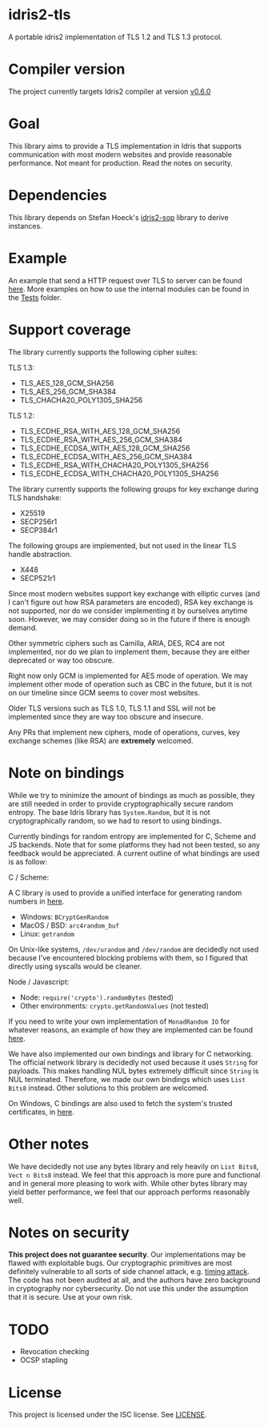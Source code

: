 # idris2-tls
A portable idris2 implementation of TLS 1.2 and TLS 1.3 protocol.

# Compiler version
The project currently targets Idris2 compiler at version [v0.6.0](https://github.com/idris-lang/Idris2/tree/v0.6.0)

# Goal
This library aims to provide a TLS implementation in Idris that supports communication with most modern websites and provide reasonable performance.
Not meant for production. Read the notes on security.

# Dependencies
This library depends on Stefan Hoeck's [idris2-sop](https://github.com/stefan-hoeck/idris2-sop) library to derive instances.

# Example
An example that send a HTTP request over TLS to server can be found [here](tests/src/LTLS.idr).
More examples on how to use the internal modules can be found in the [Tests](tests/src/) folder.

# Support coverage
The library currently supports the following cipher suites:

TLS 1.3:
- TLS_AES_128_GCM_SHA256
- TLS_AES_256_GCM_SHA384
- TLS_CHACHA20_POLY1305_SHA256

TLS 1.2:
- TLS_ECDHE_RSA_WITH_AES_128_GCM_SHA256
- TLS_ECDHE_RSA_WITH_AES_256_GCM_SHA384
- TLS_ECDHE_ECDSA_WITH_AES_128_GCM_SHA256
- TLS_ECDHE_ECDSA_WITH_AES_256_GCM_SHA384
- TLS_ECDHE_RSA_WITH_CHACHA20_POLY1305_SHA256
- TLS_ECDHE_ECDSA_WITH_CHACHA20_POLY1305_SHA256

The library currently supports the following groups for key exchange during TLS handshake:
- X25519
- SECP256r1
- SECP384r1

The following groups are implemented, but not used in the linear TLS handle abstraction.
- X448
- SECP521r1

Since most modern websites support key exchange with elliptic curves (and I can't figure out how RSA parameters are encoded), 
RSA key exchange is not supported, nor do we consider implementing it by ourselves anytime soon.
However, we may consider doing so in the future if there is enough demand.

Other symmetric ciphers such as Camilla, ARIA, DES, RC4 are not implemented, nor do we plan to implement them, because they are either deprecated 
or way too obscure.

Right now only GCM is implemented for AES mode of operation. We may implement other mode of operation such as CBC in the future, but it is not on our timeline
since GCM seems to cover most websites.

Older TLS versions such as TLS 1.0, TLS 1.1 and SSL will not be implemented since they are way too obscure and insecure. 

Any PRs that implement new ciphers, mode of operations, curves, key exchange schemes (like RSA) are **extremely** welcomed.

# Note on bindings
While we try to minimize the amount of bindings as much as possible, they are still needed in order to provide cryptographically secure random entropy.
The base Idris library has `System.Random`, but it is not cryptographically random, so we had to resort to using bindings.

Currently bindings for random entropy are implemented for C, Scheme and JS backends. Note that for some platforms they had not been tested, so any feedback
would be appreciated. A current outline of what bindings are used is as follow:

C / Scheme:

A C library is used to provide a unified interface for generating random numbers in [here](c/idristls.c).

- Windows: `BCryptGenRandom`
- MacOS / BSD: `arc4random_buf`
- Linux: `getrandom`

On Unix-like systems, `/dev/urandom` and `/dev/random` are decidedly not used because I've encountered blocking problems with them, so I figured that directly
using syscalls would be cleaner.

Node / Javascript:
- Node: `require('crypto').randomBytes` (tested)
- Other environments: `crypto.getRandomValues` (not tested)

If you need to write your own implementation of `MonadRandom IO` for whatever reasons, an example of how they are implemented can be found [here](src/Crypto/Random).

We have also implemented our own bindings and library for C networking. The official network library is decidedly not used because it uses `String` for
payloads. This makes handling NUL bytes extremely difficult since `String` is NUL terminated. Therefore, we made our own bindings which uses `List Bits8`
instead. Other solutions to this problem are welcomed.

On Windows, C bindings are also used to fetch the system's trusted certificates, in [here](c/idristls.c).

# Other notes
We have decidedly not use any bytes library and rely heavily on `List Bits8`, `Vect n Bits8` instead. We feel that this approach is more pure and functional
and in general more pleasing to work with. While other bytes library may yield better performance, we feel that our approach performs reasonably well.

# Notes on security
**This project does not guarantee security**. Our implementations may be flawed with exploitable bugs. 
Our cryptographic primitives are most definitely vulnerable to all sorts of side channel attack, 
e.g. [timing attack](https://en.wikipedia.org/wiki/Timing_attack). The code has not been audited at all, and the authors
have zero background in cryptography nor cybersecurity. Do not use this under the assumption that it is secure. Use at your own risk.

# TODO
- Revocation checking
- OCSP stapling

# License
This project is licensed under the ISC license. See [LICENSE](LICENSE).
